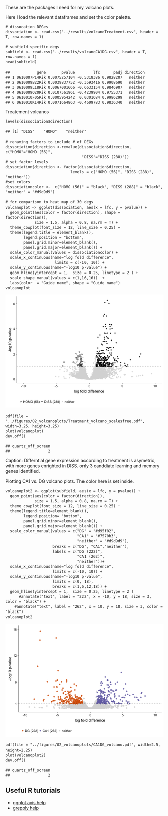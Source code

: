 These are the packages I need for my volcano plots.

Here I load the relevant dataframes and set the color palette.

    # dissocation DEGes
    dissociation <- read.csv("../results/volcanoTreatment.csv", header = T, row.names = 1)

    # subfield specific degs
    subfield <- read.csv("../results/volcanoCA1DG.csv", header = T, row.names = 1)
    head(subfield)

    ##            gene       pvalue        lfc      padj direction
    ## 1 0610007P14Rik 0.0075257104 -0.5318386 0.9828207   neither
    ## 2 0610009B22Rik 0.0039837752 -0.3593416 0.9908690   neither
    ## 3 0610009L18Rik 0.0067001666 -0.6633154 0.9846907   neither
    ## 4 0610009O20Rik 0.0107561961 -0.4239904 0.9755371   neither
    ## 5 0610010F05Rik 0.0005954242  0.0301684 0.9986299   neither
    ## 6 0610010K14Rik 0.0071664863 -0.4609783 0.9836340   neither

Treatement volcanos

    levels(dissociation$direction)

    ## [1] "DISS"    "HOMO"    "neither"

    # renaming factors to include # of DEGs
    dissociation$direction <-revalue(dissociation$direction, c("HOMO"="HOMO (56)", 
                                      "DISS"="DISS (288)"))
    # set factor levels
    dissociation$direction <- factor(dissociation$direction,
                                 levels = c("HOMO (56)", "DISS (288)", "neither"))
    #set colors
    dissociationcolor <-  c("HOMO (56)" = "black", "DISS (288)" = "black", "neither" = "#d9d9d9")

    # for comparison to heat map of 30 degs
    volcanoplot <- ggplot(dissociation, aes(x = lfc, y = pvalue)) + 
      geom_point(aes(color = factor(direction), shape = factor(direction)), 
                 size = 1.5, alpha = 0.8, na.rm = T) + 
      theme_cowplot(font_size = 12, line_size = 0.25) +
      theme(legend.title = element_blank(),
            legend.position = "bottom",
            panel.grid.minor=element_blank(),
            panel.grid.major=element_blank()) +
      scale_color_manual(values = dissociationcolor) +
      scale_x_continuous(name="log fold difference",
                          limits = c(-10, 10)) +
      scale_y_continuous(name="-log10 p-value") +
      geom_hline(yintercept = 1,  size = 0.25, linetype = 2 ) + 
      scale_shape_manual(values = c(1,16,16))  +
      labs(color  = "Guide name", shape = "Guide name")
    volcanoplot  

![](../figures/02_volcanoplots/plot-1.png)

    pdf(file = "../figures/02_volcanoplots/Treatment_volcano_scalesfree.pdf", width=3.25, height=3.25)
    plot(volcanoplot)
    dev.off()

    ## quartz_off_screen 
    ##                 2

Caption: Differntial gene expression according to treatment is
asymetric, with more genes enrighted in DISS. only 3 canddiate learning
and memory genes identified.

Plotting CA1 vs. DG volcano plots. The color here is set inside.

    volcanoplot2 <- ggplot(subfield, aes(x = lfc, y = pvalue)) + 
      geom_point(aes(color = factor(direction)), 
                 size = 1.5, alpha = 0.8, na.rm = T) + 
      theme_cowplot(font_size = 12, line_size = 0.25) +
      theme(legend.title=element_blank(),
            legend.position= "bottom",
            panel.grid.minor=element_blank(),
            panel.grid.major=element_blank()) + 
      scale_color_manual(values = c("DG" = "#d95f02",
                                    "CA1" = "#7570b3",
                                    "neither" = "#d9d9d9"),
                         breaks = c("DG", "CA1","neither"),
                         labels = c("DG (222)", 
                                    "CA1 (262)", 
                                    "neither"))+
      scale_x_continuous(name="log fold difference",
                         limits = c(-10, 10)) +
      scale_y_continuous(name="-log10 p-value",
                         limits = c(0, 18),
                         breaks = c(1,6,12,18)) +
      geom_hline(yintercept = 1,  size = 0.25, linetype = 2 )  
          #annotate("text", label = "222", x = -10, y = 18, size = 3, color = "black") + 
        #annotate("text", label = "262", x = 10, y = 18, size = 3, color = "black") 
    volcanoplot2 

![](../figures/02_volcanoplots/subfield-1.png)

    pdf(file = "../figures/02_volcanoplots/CA1DG_volcano.pdf", width=2.5, height=2.25)
    plot(volcanoplot2)
    dev.off()

    ## quartz_off_screen 
    ##                 2

Useful R tutorials
------------------

-   [ggplot axis
    help](http://ggplot2.tidyverse.org/reference/scale_continuous.html)
-   [grepply
    help](http://www.gettinggeneticsdone.com/2016/01/repel-overlapping-text-labels-in-ggplot2.html)
